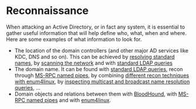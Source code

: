 # Reconnaissance

When attacking an Active Directory, or in fact any system, it is essential to gather useful information that will help define who, what, when and where. Here are some examples of what information to look for.

* The location of the domain controllers (and other major AD services like KDC, DNS and so on). This can be achieved by [resolving standard names](dns), by [scanning the network](port-scanning) and with [standard LDAP queries](ldap)
* The domain name. It can be found with [standard LDAP queries](ldap), recon through [MS-RPC named pipes](ms-rpc), by combining [different recon techniques with enum4linux](enum4linux), by [inspecting multicast and broadcast name resolution queries](responder), ...
* Domain objects and relations between them with [BloodHound](bloodhound/index), with [MS-RPC named pipes](ms-rpc) and with [enum4linux](enum4linux).
